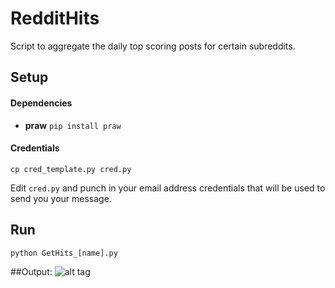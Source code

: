 # RedditHits
Script to aggregate the daily top scoring posts for certain subreddits.

## Setup
#### Dependencies
- **praw**
```pip install praw```

#### Credentials
```
cp cred_template.py cred.py
```
Edit `cred.py` and punch in your email address credentials that will be used to send you your message.


## Run
```
python GetHits_[name].py
```

##Output:
![alt tag](https://github.com/zFleischman/RedditHits/blob/master/digest.png)

